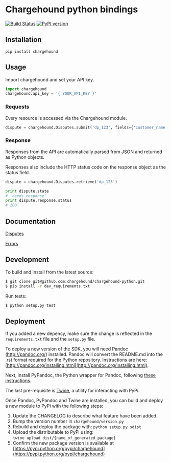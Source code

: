 # Chargehound python bindings 

[![Build Status](https://travis-ci.org/chargehound/chargehound-python.svg?branch=master)](https://travis-ci.org/chargehound/chargehound-python) [![PyPI version](https://badge.fury.io/py/chargehound.svg)](https://badge.fury.io/py/chargehound)

## Installation

`pip install chargehound`

## Usage

Import chargehound and set your API key.

```python
import chargehound
chargehound.api_key = '{ YOUR_API_KEY }'
```

### Requests

Every resource is accessed via the Chargehound module.

```python
dispute = chargehound.Disputes.submit('dp_123', fields={'customer_name': 'Susie'})
```

### Response

Responses from the API are automatically parsed from JSON and returned as Python objects.

Responses also include the HTTP status code on the response object as the status field.

```python
dispute = chargehound.Disputes.retrieve('dp_123')

print dispute.state
# 'needs_response'
print dispute.response.status
# 200
```

## Documentation

[Disputes](https://www.chargehound.com/docs/api/index.html?python#disputes)

[Errors](https://www.chargehound.com/docs/api/index.html?python#errors)

## Development

To build and install from the latest source:

```bash
$ git clone git@github.com:chargehound/chargehound-python.git
$ pip install -r dev_requirements.txt
```

Run tests:

```bash
$ python setup.py test
```

## Deployment

If you added a new depency, make sure the change is reflected in the `requirements.txt` file and
the `setup.py` file.

To deploy a new version of the SDK, you will need Pandoc (http://pandoc.org/) installed.
Pandoc will convert the README.md into the .rst format required for the Python repository.
Instructions are here: [http://pandoc.org/installing.html](http://pandoc.org/installing.html).

Next, install PyPandoc, the Python wrapper for Pandoc, following [these instructions](https://pypi.python.org/pypi/pypandoc).
 
The last pre-requisite is [Twine](https://pypi.python.org/pypi/twine), a utility for interacting with PyPi.

Once Pandoc, PyPandoc and Twine are installed, you can build and deploy a new module to PyPi with the following steps:

 1. Update the CHANGELOG to describe what feature have been added.
 2. Bump the version number in `chargehound/version.py`
 3. Rebuild and deploy the package with:
   ```python setup.py sdist```
 4. Upload the distributable to PyPi using:   
   ```twine upload dist/{name_of_generated_package}```
 4. Confirm the new package version is available at [https://pypi.python.org/pypi/chargehound](https://pypi.python.org/pypi/chargehound)
